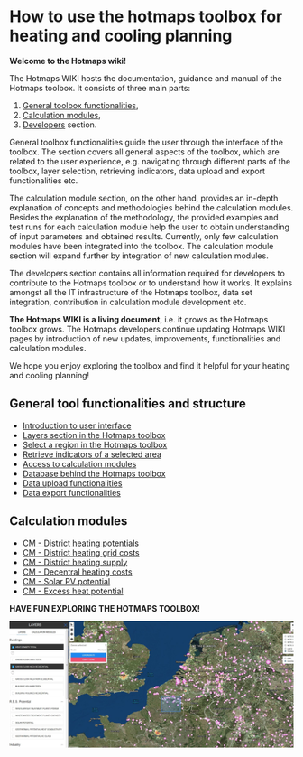 # How to use the hotmaps toolbox for heating and cooling planning 

**Welcome to the Hotmaps wiki!**

The Hotmaps WIKI hosts the documentation, guidance and manual of the Hotmaps toolbox. It consists of three main parts:
1. [General toolbox functionalities](#General-tool-functionalities-and-structure),
2. [Calculation modules](#Calculation-modules),
3. [Developers](Developers) section.

General toolbox functionalities guide the user through the interface of the toolbox. The section covers all general aspects of the toolbox, which are related to the user experience, e.g. navigating through different parts of the toolbox, layer selection, retrieving indicators, data upload and export functionalities etc.

The calculation module section, on the other hand, provides an in-depth explanation of concepts and methodologies behind the calculation modules. Besides the explanation of the methodology, the provided examples and test runs for each calculation module help the user to obtain understanding of input parameters and obtained results. Currently, only few calculation modules have been integrated into the toolbox. The calculation module section will expand further by integration of new calculation modules.

The developers section contains all information required for developers to contribute to the Hotmaps toolbox or to understand how it works. It explains amongst all the IT infrastructure of the Hotmaps toolbox, data set integration, contribution in calculation module development etc.

**The Hotmaps WIKI is a living document**, i.e. it grows as the Hotmaps toolbox grows. The Hotmaps developers continue updating Hotmaps WIKI pages by introduction of new updates, improvements, functionalities and calculation modules.

We hope you enjoy exploring the toolbox and find it helpful for your heating and cooling planning!


## General tool functionalities and structure
* [Introduction to user interface](Introduction-to-user-interface)
* [Layers section in the Hotmaps toolbox](Layers-section-in-the-Hotmaps-toolbox)
* [Select a region in the Hotmaps toolbox](Select-a-region-in-the-Hotmaps-toolbox)
* [Retrieve indicators of a selected area](Retrieve-indicators-of-a-selected-area)
* [Access to calculation modules](Access-to-calculation-modules)
* [Database behind the Hotmaps toolbox](Database-behind-the-Hotmaps-toolbox)
* [Data upload functionalities](Data-upload-functionalities)
* [Data export functionalities](Data-export-functionalities)

## Calculation modules
* [CM - District heating potentials](CM-District-heating-potentials)
* [CM - District heating grid costs](CM-District-heating-grid-costs)
* [CM - District heating supply](CM-District-heating-supply)
* [CM - Decentral heating costs](CM-Decentral-heating-costs)  
* [CM - Solar PV potential](CM-Solar-PV-potential)
* [CM - Excess heat potential](CM-Excess-heat-potential)



**HAVE FUN EXPLORING THE HOTMAPS TOOLBOX!**


![](https://github.com/HotMaps/hotmaps_wiki/blob/master/Images/Hotmaps_test.JPG)